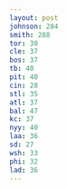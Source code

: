 ```yaml
---
layout: post
johnson: 284
smith: 288
tor: 30
cle: 37
bos: 37
tb: 40
pit: 40
cin: 28
stl: 35
atl: 37
bal: 47
kc: 37
nyy: 40
laa: 36
sd: 27
wsh: 33
phi: 32
lad: 36
---
```


